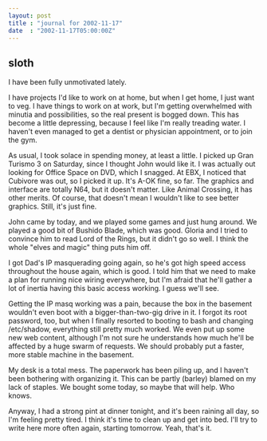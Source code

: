 ```yaml
---
layout: post
title : "journal for 2002-11-17"
date  : "2002-11-17T05:00:00Z"
---
```



## sloth

I have been fully unmotivated lately.

I have projects I'd like to work on at home, but when I get home, I just want to veg.  I have things to work on at work, but I'm getting overwhelmed with minutia and possibilities, so the real present is bogged down.  This has become a little depressing, because I feel like I'm really treading water.  I haven't even managed to get a dentist or physician appointment, or to join the gym.

As usual, I took solace in spending money, at least a little.  I picked up Gran Turismo 3 on Saturday, since I thought John would like it.  I was actually out looking for Office Space on DVD, which I snagged.  At EBX, I noticed that Cubivore was out, so I picked it up.  It's A-OK fine, so far.  The graphics and interface are totally N64, but it doesn't matter.  Like Animal Crossing, it has other merits.  Of course, that doesn't mean I wouldn't like to see better graphics.  Still, it's just fine.

John came by today, and we played some games and just hung around.  We played a good bit of Bushido Blade, which was good.  Gloria and I tried to convince him to read Lord of the Rings, but it didn't go so well.  I think the whole "elves and magic" thing puts him off.

I got Dad's IP masquerading going again, so he's got high speed access throughout the house again, which is good.  I told him that we need to make a plan for running nice wiring everywhere, but I'm afraid that he'll gather a lot of inertia having this basic access working.  I guess we'll see.  

Getting the IP masq working was a pain, because the box in the basement wouldn't even boot with a bigger-than-two-gig drive in it.  I forgot its root password, too, but when I finally resorted to booting to bash and changing /etc/shadow, everything still pretty much worked.  We even put up some new web content, although I'm not sure he understands how much he'll be affected by a huge swarm of requests.  We should probably put a faster, more stable machine in the basement.

My desk is a total mess.  The paperwork has been piling up, and I haven't been bothering with organizing it.  This can be partly (barley) blamed on my lack of staples.  We bought some today, so maybe that will help.  Who knows.

Anyway, I had a strong pint at dinner tonight, and it's been raining all day, so I'm feeling pretty tired.  I think it's time to clean up and get into bed. I'll try to write here more often again, starting tomorrow.  Yeah, that's it.

